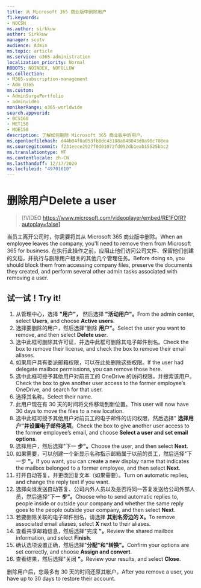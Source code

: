 ```yaml
---
title: 从 Microsoft 365 商业版中删除用户
f1.keywords:
- NOCSH
ms.author: sirkkuw
author: Sirkkuw
manager: scotv
audience: Admin
ms.topic: article
ms.service: o365-administration
localization_priority: Normal
ROBOTS: NOINDEX, NOFOLLOW
ms.collection:
- M365-subscription-management
- Adm_O365
ms.custom:
- AdminSurgePortfolio
- adminvideo
monikerRange: o365-worldwide
search.appverid:
- BCS160
- MET150
- MOE150
description: 了解如何删除 Microsoft 365 商业版中的用户。
ms.openlocfilehash: d44b04f0a053fb8dc43188a048043d0a90c708ea
ms.sourcegitcommit: f231eece2927f0d01072fd092db1eab15525bbc2
ms.translationtype: MT
ms.contentlocale: zh-CN
ms.lasthandoff: 12/17/2020
ms.locfileid: "49701610"
---
```

# <a name="delete-a-user"></a><span data-ttu-id="065d9-103">删除用户</span><span class="sxs-lookup"><span data-stu-id="065d9-103">Delete a user</span></span>

> [!VIDEO https://www.microsoft.com/videoplayer/embed/RE1FOfR?autoplay=false]

<span data-ttu-id="065d9-104">当员工离开公司时，你需要将其从 Microsoft 365 商业版中删除。</span><span class="sxs-lookup"><span data-stu-id="065d9-104">When an employee leaves the company, you'll need to remove them from Microsoft 365 for business.</span></span> <span data-ttu-id="065d9-105">在执行此操作之前，应阻止他们访问公司文件、保留他们创建的文档，并执行与删除用户相关的其他几个管理任务。</span><span class="sxs-lookup"><span data-stu-id="065d9-105">Before doing so, you should block them from accessing company files, preserve the documents they created, and perform several other admin tasks associated with removing a user.</span></span>

## <a name="try-it"></a><span data-ttu-id="065d9-106">试一试！</span><span class="sxs-lookup"><span data-stu-id="065d9-106">Try it!</span></span>

1. <span data-ttu-id="065d9-107">从管理中心，选择 **"用户"，** 然后选择 **"活动用户"。**</span><span class="sxs-lookup"><span data-stu-id="065d9-107">From the admin center, select **Users**, and choose **Active users**.</span></span>
1. <span data-ttu-id="065d9-108">选择要删除的用户，然后选择"删除 **用户"。**</span><span class="sxs-lookup"><span data-stu-id="065d9-108">Select the user you want to remove, and then select **Delete user**.</span></span>
1. <span data-ttu-id="065d9-109">选中此框可删除其许可证，并选中此框可删除其电子邮件别名。</span><span class="sxs-lookup"><span data-stu-id="065d9-109">Check the box to remove their license, and check the box to remove their email aliases.</span></span>
1. <span data-ttu-id="065d9-110">如果用户具有委派邮箱权限，可以在此处删除这些权限。</span><span class="sxs-lookup"><span data-stu-id="065d9-110">If the user had delegate mailbox permissions, you can remove those here.</span></span>
1. <span data-ttu-id="065d9-111">选中此框可授予其他用户对前员工的 OneDrive 的访问权限，并搜索该用户。</span><span class="sxs-lookup"><span data-stu-id="065d9-111">Check the box to give another user access to the former employee’s OneDrive, and search for that user.</span></span>
1. <span data-ttu-id="065d9-112">选择其名称。</span><span class="sxs-lookup"><span data-stu-id="065d9-112">Select their name.</span></span>
1. <span data-ttu-id="065d9-113">此用户现在有 30 天的时间将文件移动到新位置。</span><span class="sxs-lookup"><span data-stu-id="065d9-113">This user will now have 30 days to move the files to a new location.</span></span>
1. <span data-ttu-id="065d9-114">选中此框可授予其他用户对前员工的电子邮件的访问权限，然后选择" **选择用户"并设置电子邮件选项**。</span><span class="sxs-lookup"><span data-stu-id="065d9-114">Check the box to give another user access to the former employee’s email, and choose **Select a user and set email options**.</span></span>
1. <span data-ttu-id="065d9-115">选择用户，然后选择"下一 **步"。**</span><span class="sxs-lookup"><span data-stu-id="065d9-115">Choose the user, and then select **Next**.</span></span>
1. <span data-ttu-id="065d9-116">如果需要，可以创建一个新显示名称指示邮箱属于以前的员工，然后选择"下一步 **"。**</span><span class="sxs-lookup"><span data-stu-id="065d9-116">If you want, you can create a new display name that indicates the mailbox belonged to a former employee, and then select **Next**.</span></span>
1. <span data-ttu-id="065d9-117">打开自动答复，并更改回复文本（如果需要）。</span><span class="sxs-lookup"><span data-stu-id="065d9-117">Turn on automatic replies, and change the reply text if you want.</span></span>
1. <span data-ttu-id="065d9-118">选择向谁发送自动答复、公司内外人员以及是否将同一答复发送给公司外部人员，然后选择"下一 **步"。**</span><span class="sxs-lookup"><span data-stu-id="065d9-118">Choose who to send automatic replies to, people inside or outside your company and whether the same reply goes to the people outside your company, and then select **Next**.</span></span>
1. <span data-ttu-id="065d9-119">若要删除关联的电子邮件别名，请选择 **其别名旁边的 X。**</span><span class="sxs-lookup"><span data-stu-id="065d9-119">To remove associated email aliases, select **X** next to their aliases.</span></span>
1. <span data-ttu-id="065d9-120">查看共享邮箱信息，然后选择"完成 **"。**</span><span class="sxs-lookup"><span data-stu-id="065d9-120">Review the shared mailbox information, and select **Finish**.</span></span>
1. <span data-ttu-id="065d9-121">确认选项设置正确，然后选择"**分配"和"转换"。**</span><span class="sxs-lookup"><span data-stu-id="065d9-121">Confirm your options are set correctly, and choose **Assign and convert**.</span></span>
1. <span data-ttu-id="065d9-122">查看结果，然后选择"关闭 **"。**</span><span class="sxs-lookup"><span data-stu-id="065d9-122">Review your results, and select **Close**.</span></span>

<span data-ttu-id="065d9-123">删除用户后，您最多有 30 天的时间还原其帐户。</span><span class="sxs-lookup"><span data-stu-id="065d9-123">After you remove a user, you have up to 30 days to restore their account.</span></span>
